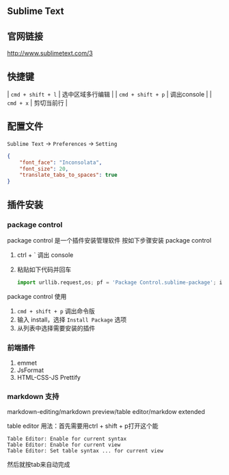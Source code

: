 ## Sublime Text

## 官网链接

<http://www.sublimetext.com/3>

## 快捷键

| `cmd + shift + l` | 选中区域多行编辑 |
| `cmd + shift + p` | 调出console      |
| `cmd + x`         | 剪切当前行       |

## 配置文件

`Sublime Text` -> `Preferences` -> `Setting`

``` json
{
    "font_face": "Inconsolata",
    "font_size": 20,
    "translate_tabs_to_spaces": true
}
```

## 插件安装

### package control

package control 是一个插件安装管理软件
按如下步骤安装 package control

1. ctrl + ` 调出 console
2. 粘贴如下代码并回车

    ``` python
    import urllib.request,os; pf = 'Package Control.sublime-package'; ipp = sublime.installed_packages_path(); urllib.request.install_opener( urllib.request.build_opener( urllib.request.ProxyHandler()) ); open(os.path.join(ipp, pf), 'wb').write(urllib.request.urlopen( 'http://sublime.wbond.net/' + pf.replace(' ','%20')).read())
    ```

package control 使用

1. `cmd + shift + p` 调出命令版
2. 输入 install，选择 `Install Package` 选项
3. 从列表中选择需要安装的插件

### 前端插件

1. emmet
2. JsFormat
3. HTML-CSS-JS Prettify

### markdown 支持

markdown-editing/markdown preview/table editor/markdow extended

table editor 用法：首先需要用ctrl + shift + p打开这个能
```
Table Editor: Enable for current syntax 
Table Editor: Enable for current view 
Table Editor: Set table syntax ... for current view
```
然后就按tab来自动完成

